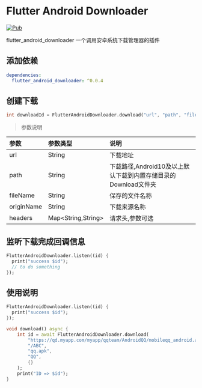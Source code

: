 # Flutter Android Downloader

[![Pub](https://img.shields.io/pub/v/flutter_android_downloader.svg?style=flat-square)](https://pub.dartlang.org/packages/flutter_android_downloader)


flutter_android_downloader 一个调用安卓系统下载管理器的插件

## 添加依赖

```yaml
dependencies:
  flutter_android_downloader: ^0.0.4
```

## 创建下载

```dart
int downloadId = FlutterAndroidDownloader.download("url", "path", "fileName","originName");
```

> 参数说明

| 参数 | 参数类型 |说明 |
| :-----| :-----| :-----|
| url | String | 下载地址 |
| path | String | 下载路径,Android10及以上默认下载到内置存储目录的Download文件夹 |
| fileName | String | 保存的文件名称 |
| originName | String | 下载来源名称 |
| headers | Map<String,String> |请求头,参数可选 |

## 监听下载完成回调信息
```dart
FlutterAndroidDownloader.listen((id) {
  print("success $id");
  // to do something
});
```

## 使用说明

```dart
FlutterAndroidDownloader.listen((id) {
  print("success $id");
});

void download() async {
    int id = await FlutterAndroidDownloader.download(
        "https://qd.myapp.com/myapp/qqteam/AndroidQQ/mobileqq_android.apk",
        "/ABC",
        "qq.apk",
        "QQ",
        {}
    );
    print("ID => $id");
}

```
